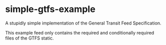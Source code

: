 # simple-gtfs-example
A stupidly simple implementation of the General Transit Feed Specification.

This example feed only contains the required and conditionally required files of the GTFS static.
